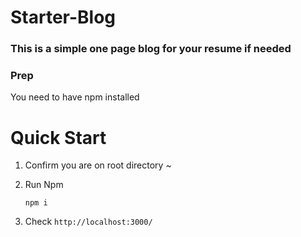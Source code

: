 # Starter-Blog

### This is a simple one page blog for your resume if needed

### Prep

You need to have npm installed

# Quick Start

1.  Confirm you are on root directory ~
2.  Run Npm

        npm i

3.  Check `http://localhost:3000/`

